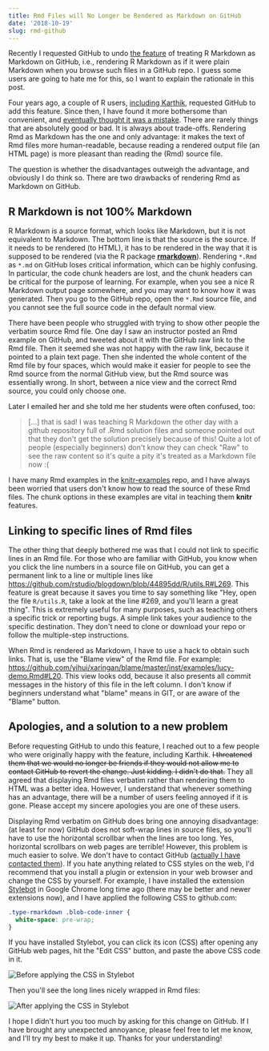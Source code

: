 ```yaml
---
title: Rmd Files will No Longer be Rendered as Markdown on GitHub
date: '2018-10-19'
slug: rmd-github
---
```


Recently I requested GitHub to undo [the feature](https://github.com/github/markup/pull/343) of treating R Markdown as Markdown on GitHub, i.e., rendering R Markdown as if it were plain Markdown when you browse such files in a GitHub repo. I guess some users are going to hate me for this, so I want to explain the rationale in this post.

Four years ago, a couple of R users, [including Karthik](https://twitter.com/_inundata/status/510448862880727040), requested GitHub to add this feature. Since then, I have found it more bothersome than convenient, and [eventually thought it was a mistake](https://twitter.com/xieyihui/status/662332967532957700). There are rarely things that are absolutely good or bad. It is always about trade-offs. Rendering Rmd as Markdown has the one and only advantage: it makes the text of Rmd files more human-readable, because reading a rendered output file (an HTML page) is more pleasant than reading the (Rmd) source file.

The question is whether the disadvantages outweigh the advantage, and obviously I do think so. There are two drawbacks of rendering Rmd as Markdown on GitHub.

## R Markdown is not 100% Markdown

R Markdown is a source format, which looks like Markdown, but it is not equivalent to Markdown. The bottom line is that the source is the source. If it needs to be rendered (to HTML), it has to be rendered in the way that it is supposed to be rendered (via the R package [**rmarkdown**](https://rmarkdown.rstudio.com)). Rendering `*.Rmd` as `*.md` on GitHub loses critical information, which can be highly confusing. In particular, the code chunk headers are lost, and the chunk headers can be critical for the purpose of learning. For example, when you see a nice R Markdown output page somewhere, and you may want to know how it was generated. Then you go to the GitHub repo, open the `*.Rmd` source file, and you cannot see the full source code in the default normal view.

There have been people who struggled with trying to show other people the verbatim source Rmd file. One day I saw an instructor posted an Rmd example on GitHub, and tweeted about it with the GitHub raw link to the Rmd file. Then it seemed she was not happy with the raw link, because it pointed to a plain text page. Then she indented the whole content of the Rmd file by four spaces, which would make it easier for people to see the Rmd source from the normal GitHub view, but the Rmd source was essentially wrong. In short, between a nice view and the correct Rmd source, you could only choose one.

Later I emailed her and she told me her students were often confused, too:

> [...] that is sad! I was teaching R Markdown the other day with a github repository full of .Rmd solution files and someone pointed out that they don't get the solution precisely because of this! Quite a lot of people (especially beginners) don't know they can check "Raw" to see the raw content so it's quite a pity it's treated as a Markdown file now :(

I have many Rmd examples in the [knitr-examples](https://github.com/yihui/knitr-examples) repo, and I have always been worried that users don't know how to read the source of these Rmd files. The chunk options in these examples are vital in teaching them **knitr** features.

## Linking to specific lines of Rmd files

The other thing that deeply bothered me was that I could not link to specific lines in an Rmd file. For those who are familiar with GitHub, you know when you click the line numbers in a source file on GitHub, you can get a permanent link to a line or multiple lines like https://github.com/rstudio/blogdown/blob/44895dd/R/utils.R#L269. This feature is great because it saves you time to say something like "Hey, open the file `R/utils.R`, take a look at the line #269, and you'll learn a great thing". This is extremely useful for many purposes, such as teaching others a specific trick or reporting bugs. A simple link takes your audience to the specific destination. They don't need to clone or download your repo or follow the multiple-step instructions.

When Rmd is rendered as Markdown, I have to use a hack to obtain such links. That is, use the "Blame view" of the Rmd file. For example: https://github.com/yihui/xaringan/blame/master/inst/examples/lucy-demo.Rmd#L20. This view looks odd, because it also presents all commit messages in the history of this file in the left column. I don't know if beginners understand what "blame" means in GIT, or are aware of the "Blame" button.

## Apologies, and a solution to a new problem

Before requesting GitHub to undo this feature, I reached out to a few people who were originally happy with the feature, including Karthik. ~~I threatened them that we would no longer be friends if they would not allow me to contact GitHub to revert the change. Just kidding. I didn't do that.~~ They all agreed that displaying Rmd files verbatim rather than rendering them to HTML was a better idea. However, I understand that whenever something has an advantage, there will be a number of users feeling annoyed if it is gone. Please accept my sincere apologies you are one of these users.

Displaying Rmd verbatim on GitHub does bring one annoying disadvantage: (at least for now) GitHub does not soft-wrap lines in source files, so you'll have to use the horizontal scrollbar when the lines are too long. Yes, horizontal scrollbars on web pages are terrible! However, this problem is much easier to solve. We don't have to contact GitHub ([actually I have contacted them](https://github.com/github/markup/pull/1235)). If you hate anything related to CSS styles on the web, I'd recommend that you install a plugin or extension in your web browser and change the CSS by yourself. For example, I have installed the extension [Stylebot](https://chrome.google.com/webstore/detail/stylebot/oiaejidbmkiecgbjeifoejpgmdaleoha) in Google Chrome long time ago (there may be better and newer extensions now), and I have applied the following CSS to github.com:

```css
.type-rmarkdown .blob-code-inner {
  white-space: pre-wrap;
}
```

If you have installed Stylebot, you can click its icon (CSS) after opening any GitHub web pages, hit the "Edit CSS" button, and paste the above CSS code in it.

![Before applying the CSS in Stylebot](https://user-images.githubusercontent.com/163582/47231527-bcbd2b00-d392-11e8-8a77-193dc74a1d58.png#border)

Then you'll see the long lines nicely wrapped in Rmd files:

![After applying the CSS in Stylebot](https://user-images.githubusercontent.com/163582/47231528-bcbd2b00-d392-11e8-82df-a72f11dc1c29.png#border)

I hope I didn't hurt you too much by asking for this change on GitHub. If I have brought any unexpected annoyance, please feel free to let me know, and I'll try my best to make it up. Thanks for your understanding!

